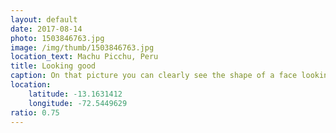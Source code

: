```yaml
---
layout: default
date: 2017-08-14
photo: 1503846763.jpg
image: /img/thumb/1503846763.jpg
location_text: Machu Picchu, Peru
title: Looking good
caption: On that picture you can clearly see the shape of a face looking at the sky!
location:
    latitude: -13.1631412
    longitude: -72.5449629
ratio: 0.75
---
```

